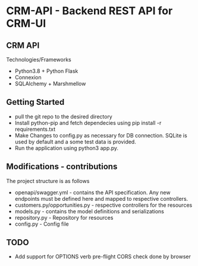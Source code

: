 # CRM-API - Backend REST API for CRM-UI
## CRM API
Technologies/Frameworks
- Python3.8 + Python Flask
- Connexion
- SQLAlchemy + Marshmellow

## Getting Started

- pull the git repo to the desired directory
- Install python-pip and fetch dependecies using pip install -r requirements.txt
- Make Changes to config.py as necessary for DB connection. SQLite is used by default and a some test data is provided.
- Run the application using python3 app.py. 

## Modifications - contributions
The project structure is as follows
- openapi/swagger.yml - contains the API specification. Any new endpoints must be defined here and mapped to respective controllers. 
- customers.py/opportunities.py - respective controllers for the resources
- models.py - contains the model definitions and serializations
- repository.py - Repository for resources 
- config.py - Config file 

## TODO ##
- Add support for OPTIONS verb pre-flight CORS check done by browser
